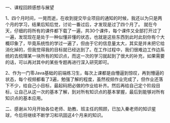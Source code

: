 一、课程回顾感想与展望

1、四个月时间，一晃而逝，在收到提交毕业项目的通知的时候，我还以为只是两个月的学习，结果后知后觉，讨论一番过后，才发现是过了四个月了。 就在今天，仔细的将所有的课件都下载了一遍，共30个课件，每个课件又全部打开过了一遍，发现现在是处于一种似懂非懂的状态，也就是这些东西到此时此刻你有个大概印象了，毕竟系统性的学过一遍了，但由于它的信息量太大，其实是并未把它给消化掉的，但我觉得我的目标就已经达到了。在工作过程中，我们很难边工作边系统的去梳理某一块所有的知识点，而这一次的学习就起到了很大的补充，如果需要的话，可以再对其中的某些专题再进行深入研究即可。

2、作为一门零Java基础的前端练习生，每次上课都是由懵逼到惊叹，再到懵逼的状态，每个视频都看了3遍，勉强了解的程度，虽然视频作业完成了，但作业还落下不少，给自己小目标，最起码把必做的作业给补齐。然后再给自己定个阶段目标，让自己从这一次的基本了解，到对所有知识点的基本掌握，最后到能够对所有知识点的基本应用。


二、感谢从10月开始各位老师、助教、班主任的照顾，已加入秦老师的知识星球，今后将继续不断学习和巩固这4个月来的知识。